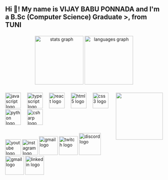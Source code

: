 <h2 align="left">Hi 👋! My name is VIJAY BABU PONNADA and I'm a B.Sc (Computer Science) Graduate >, from TUNI </h2>

###

<div align="center">
  <img src="https://github-readme-stats.vercel.app/api/top-langs/?username=Vijaybabu26&theme=dark&hide_border=true&include_all_commits=true&count_private=true&layout=compact" height="155" alt="stats graph"  />
  <img src="https://github-readme-streak-stats.herokuapp.com/?user=Vijaybabu26&theme=dark&hide_border=true" height="155" alt="languages graph"  />
</div>

###

<img align="right" height="150" src="https://i.pinimg.com/originals/81/17/8b/81178b47a8598f0c81c4799f2cdd4057.gif"  />

###

<div align="left">
  <img src="https://cdn.jsdelivr.net/gh/devicons/devicon/icons/javascript/javascript-original.svg" height="50" alt="javascript logo"  />
  <img width="12" />
  <img src="https://cdn.jsdelivr.net/gh/devicons/devicon/icons/typescript/typescript-original.svg" height="50" alt="typescript logo"  />
  <img width="12" />
  <img src="https://cdn.jsdelivr.net/gh/devicons/devicon/icons/react/react-original.svg" height="50" alt="react logo"  />
  <img width="12" />
  <img src="https://cdn.jsdelivr.net/gh/devicons/devicon/icons/html5/html5-original.svg" height="50" alt="html5 logo"  />
  <img width="12" />
  <img src="https://cdn.jsdelivr.net/gh/devicons/devicon/icons/css3/css3-original.svg" height="50" alt="css3 logo"  />
  <img width="12" />
  <img src="https://cdn.jsdelivr.net/gh/devicons/devicon/icons/python/python-original.svg" height="50" alt="python logo"  />
  <img width="12" />
  <img src="https://cdn.jsdelivr.net/gh/devicons/devicon/icons/csharp/csharp-original.svg" height="50" alt="csharp logo"  />
</div>

###

<div align="left">
  <img src="https://t3.ftcdn.net/jpg/03/00/38/90/360_F_300389025_b5hgHpjDprTySl8loTqJRMipySb1rO0I.jpg" height="50" alt="youtube logo"  />
  <img src="https://upload.wikimedia.org/wikipedia/commons/thumb/e/e7/Instagram_logo_2016.svg/2048px-Instagram_logo_2016.svg.png" height="50" alt="instagram logo"  />
      <img src="https://git-scm.com/images/logos/downloads/Git-Icon-1788C.png" height="60" alt="gmail logo"  />
  
  <img src="https://upload.wikimedia.org/wikipedia/commons/thumb/6/6f/Logo_of_Twitter.svg/512px-Logo_of_Twitter.svg.png" height="60" alt="twitch logo"  />
  <img src="https://www.versionmuseum.com/images/applications/adobe-photoshop/adobe-photoshop%5E2019%5Ephotoshop-logo.jpg" height="70" alt="discord logo"  />
  <img src="https://1000logos.net/wp-content/uploads/2018/04/Gmail-logo-new.jpg" height="60" alt="gmail logo"  />
  <img src="https://logos-world.net/wp-content/uploads/2020/04/Linkedin-Logo.png" height="60" alt="linkedin logo"  />
</div>

###



###
